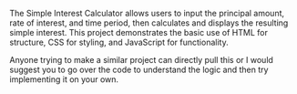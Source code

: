 The Simple Interest Calculator allows users to input the principal amount, rate of interest, and time period, then calculates and displays the resulting simple interest.
This project demonstrates the basic use of HTML for structure, CSS for styling, and JavaScript for functionality.

Anyone trying to make a similar project can directly pull this or I would suggest you to go over the code to understand the logic and then try implementing it on your own.
